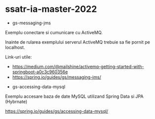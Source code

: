 # ssatr-ia-master-2022

* gs-messaging-jms

Exemplu conectare si cumunicare cu ActiveMQ.

Inainte de rularea exemplului serverul ActiveMQ trebuie sa fie pornit pe localhost.

Link-uri utile:
- https://medium.com/@mailshine/activemq-getting-started-with-springboot-a0c3c960356e 
- https://spring.io/guides/gs/messaging-jms/ 

* gs-accessing-data-mysql

Exemplu accesare baza de date MySQL utilizand Spring Data si JPA (Hybrnate)

https://spring.io/guides/gs/accessing-data-mysql/